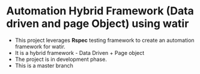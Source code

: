 # Automation Hybrid Framework (Data driven and page Object) using watir

* This project leverages **Rspec** testing framework to create an automation framework for watir.
* It is a hybrid framework - Data Driven + Page object
* The project is in development phase.
* This is a master branch

 
 

